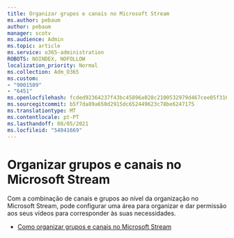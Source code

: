```yaml
---
title: Organizar grupos e canais no Microsoft Stream
ms.author: pebaum
author: pebaum
manager: scotv
ms.audience: Admin
ms.topic: article
ms.service: o365-administration
ROBOTS: NOINDEX, NOFOLLOW
localization_priority: Normal
ms.collection: Adm_O365
ms.custom:
- "9001509"
- "6451"
ms.openlocfilehash: fcded92364237f43bc45896a028c2100532979d467cee05f3166118a02894831
ms.sourcegitcommit: b5f7da89a650d2915dc652449623c78be6247175
ms.translationtype: MT
ms.contentlocale: pt-PT
ms.lasthandoff: 08/05/2021
ms.locfileid: "54041669"
---
```

# <a name="organize-groups-and-channels-in-microsoft-stream"></a>Organizar grupos e canais no Microsoft Stream

Com a combinação de canais e grupos ao nível da organização no Microsoft Stream, pode configurar uma área para organizar e dar permissão aos seus vídeos para corresponder às suas necessidades.  

- [Como organizar grupos e canais no Microsoft Stream](https://docs.microsoft.com/stream/groups-channels-organization)
